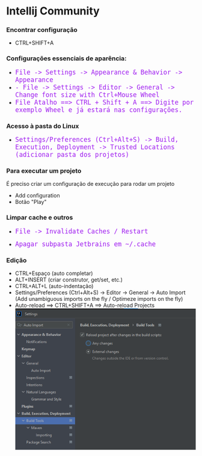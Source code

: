 # Intellij Community

### Encontrar configuração

- CTRL+SHIFT+A

### Configurações essenciais de aparência:

 - <span style="font-family:DejaVu Sans Mono; font-size:1.2em;color: #A020F0">File -> Settings -> Appearance & Behavior -> Appearance</span>
  - <span style="font-family:DejaVu Sans Mono; font-size:1.2em;color: #A020F0">- File -> Settings -> Editor -> General -> Change font size with Ctrl+Mouse Wheel</span>
   - <span style="font-family:DejaVu Sans Mono; font-size:1.2em;color: #A020F0">File Atalho ==> CTRL + Shift + A ==> Digite por exemplo Wheel e já estará nas configurações.</span>

### Acesso à pasta do Linux
 - <span style="font-family:DejaVu Sans Mono; font-size:1.2em;color: #A020F0">Settings/Preferences (Ctrl+Alt+S) -> Build, Execution, Deployment -> Trusted Locations
  (adicionar pasta dos projetos)</span>


### Para executar um projeto

É preciso criar um configuração de execução para rodar um projeto

- Add configuration
- Botão "Play"

### Limpar cache e outros
 - <span style="font-family:DejaVu Sans Mono; font-size:1.2em;color: #A020F0">File -> Invalidate Caches / Restart</span>

- <span style="font-family:DejaVu Sans Mono; font-size:1.2em;color: #A020F0">Apagar subpasta Jetbrains em ~/.cache</span>


### Edição

- CTRL+Espaço (auto completar)
- ALT+INSERT (criar construtor, get/set, etc.)
- CTRL+ALT+L (auto-indentação)
- Settings/Preferences (Ctrl+Alt+S) -> Editor -> General -> Auto Import (Add unambiguous imports on the fly / Optimeze imports on the fly)
- Auto-reload ==> CTRL+SHIFT+A ==> Auto-reload Projects
![](img/Auto-Reload.png)

